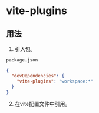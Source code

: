 # vite-plugins

## 用法

1. 引入包。

`package.json`

```json
{
  "devDependencies": {
    "vite-plugins": "workspace:*"
  }
}
```

2. 在vite配置文件中引用。
